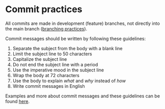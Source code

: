 # Commit practices
All commits are made in development (feature) branches, not directly into the main branch ([branching practices](https://github.com/Ohtu-Tyoturvallisuus/TTS-frontend/blob/main/docs/branching-practices.md)).

Commit messages should be written by following these guidelines:
1. Separate the subject from the body with a blank line
2. Limit the subject line to 50 characters
3. Capitalize the subject line
4. Do not end the subject line with a period
5. Use the imperative mood in the subject line
6. Wrap the body at 72 characters
7. Use the body to explain *what* and *why* instead of *how*
8. Write commit messages in English

Examples and more about commit messages and these guidelines can be found [here](https://cbea.ms/git-commit/).
